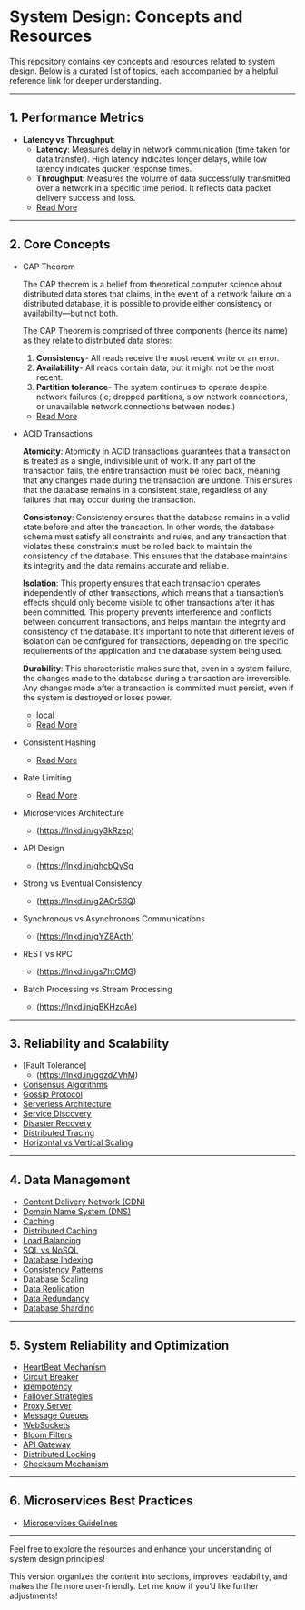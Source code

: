 # System Design: Concepts and Resources

This repository contains key concepts and resources related to system design. Below is a curated list of topics, each accompanied by a helpful reference link for deeper understanding.

---

## 1. Performance Metrics
- **Latency vs Throughput**: 
  - **Latency**: Measures delay in network communication (time taken for data transfer). High latency indicates longer delays, while low latency indicates quicker response times.
  - **Throughput**: Measures the volume of data successfully transmitted over a network in a specific time period. It reflects data packet delivery success and loss.
  - [Read More](https://aws.amazon.com/compare/the-difference-between-throughput-and-latency/)

---

## 2. Core Concepts
- CAP Theorem

  The CAP theorem is a belief from theoretical computer science about distributed data stores that claims, in the event of a network failure on a distributed database, it is possible to 
  provide either consistency or availability—but not both.
  
  The CAP Theorem is comprised of three components (hence its name) as they relate to distributed data stores:
  1.  **Consistency**- All reads receive the most recent write or an error.
  2.  **Availability**- All reads contain data, but it might not be the most recent.
  3.  **Partition tolerance**- The system continues to operate despite network failures (ie; dropped partitions, slow network connections, or unavailable network connections between nodes.)

  - [Read More](https://lnkd.in/gV7NunUD)
  
- ACID Transactions

  **Atomicity**: Atomicity in ACID transactions guarantees that a transaction is treated as a single, indivisible unit of work. If any part of the transaction fails, the entire transaction must 
  be rolled back, meaning that any changes made during the transaction are undone. This ensures that the database remains in a consistent state, regardless of any failures that may occur 
  during the transaction.
  
  **Consistency**: Consistency ensures that the database remains in a valid state before and after the transaction. In other words, the database schema must satisfy all constraints and rules, 
  and any transaction that violates these constraints must be rolled back to maintain the consistency of the database. This ensures that the database maintains its integrity and the data 
  remains accurate and reliable.
  
  **Isolation**: This property ensures that each transaction operates independently of other transactions, which means that a transaction’s effects should only become visible to other 
  transactions after it has been committed. This property prevents interference and conflicts between concurrent transactions, and helps maintain the integrity and consistency of the 
  database. It’s important to note that different levels of isolation can be configured for transactions, depending on the specific requirements of the application and the database system 
  being used.
  
  **Durability**: This characteristic makes sure that, even in a system failure, the changes made to the database during a transaction are irreversible. Any changes made after a transaction is 
  committed must persist, even if the system is destroyed or loses power.
  - [local](https://github.com/gurrinders/System-Design/blob/main/Acid%20Transactions)
  - [Read More](https://lnkd.in/gpQMxV9u)
  
- Consistent Hashing
   - [Read More](https://lnkd.in/gaCVWBJM)
 
- Rate Limiting
   - [Read More](https://lnkd.in/gjkrHkGu)
     
- Microservices Architecture
   - (https://lnkd.in/gy3kRzep)
  
- API Design
   - (https://lnkd.in/ghcbQySg
  
- Strong vs Eventual Consistency
   - (https://lnkd.in/g2ACr56Q)
  
- Synchronous vs Asynchronous Communications
   - (https://lnkd.in/gYZ8Acth)
  
- REST vs RPC
  - (https://lnkd.in/gs7htCMG)
  
- Batch Processing vs Stream Processing
   - (https://lnkd.in/gBKHzqAe)

---

## 3. Reliability and Scalability
- [Fault Tolerance]
  - (https://lnkd.in/ggzdZVhM)
- [Consensus Algorithms](https://lnkd.in/gUcVEhUx)
- [Gossip Protocol](https://lnkd.in/gvkckQGY)
- [Serverless Architecture](https://lnkd.in/g3EYA3nz)
- [Service Discovery](https://lnkd.in/gt84khQG)
- [Disaster Recovery](https://lnkd.in/grpEFGfD)
- [Distributed Tracing](https://lnkd.in/ga5FJuH2)
- [Horizontal vs Vertical Scaling](https://lnkd.in/eQc9FRjf)

---

## 4. Data Management
- [Content Delivery Network (CDN)](https://lnkd.in/e7reQ4VF)
- [Domain Name System (DNS)](https://lnkd.in/es8Fp7Q5)
- [Caching](https://lnkd.in/eZkyjptm)
- [Distributed Caching](https://lnkd.in/e4AHNSeT)
- [Load Balancing](https://lnkd.in/eWdwhGap)
- [SQL vs NoSQL](https://lnkd.in/es6vJwit)
- [Database Indexing](https://lnkd.in/ebKcznNJ)
- [Consistency Patterns](https://lnkd.in/eTZ5dHQx)
- [Database Scaling](https://lnkd.in/egFC33Zk)
- [Data Replication](https://lnkd.in/ehZjnuWx)
- [Data Redundancy](https://lnkd.in/eUCxcXr2)
- [Database Sharding](https://lnkd.in/eF_2KNKT)

---

## 5. System Reliability and Optimization
- [HeartBeat Mechanism](https://lnkd.in/eRBRtfk9)
- [Circuit Breaker](https://lnkd.in/eStETWQA)
- [Idempotency](https://lnkd.in/eSYjuq-b)
- [Failover Strategies](https://lnkd.in/eftew-CE)
- [Proxy Server](https://lnkd.in/eVCYxMZQ)
- [Message Queues](https://lnkd.in/eVeVWT3a)
- [WebSockets](https://lnkd.in/eA4zYkjF)
- [Bloom Filters](https://lnkd.in/eG3xPV-x)
- [API Gateway](https://lnkd.in/e-zCR3ft)
- [Distributed Locking](https://lnkd.in/eXsuuthN)
- [Checksum Mechanism](https://lnkd.in/ed4j8cfk)

---

## 6. Microservices Best Practices
- [Microservices Guidelines](https://lnkd.in/ea8hcbqp)

---

Feel free to explore the resources and enhance your understanding of system design principles!

This version organizes the content into sections, improves readability, and makes the file more user-friendly. Let me know if you’d like further adjustments!
